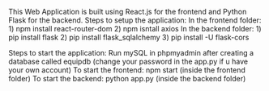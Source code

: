 This Web Application is built using React.js for the frontend and Python Flask for the backend.
Steps to setup the application:
  In the frontend folder:
    1) npm install react-router-dom
    2) npm isntall axios
  In the backend folder:
    1) pip install flask
    2) pip install flask_sqlalchemy
    3) pip install -U flask-cors

Steps to start the application:
  Run mySQL in phpmyadmin after creating a database called equipdb (change your password in the app.py if u have your own account) 
  To start the frontend: npm start (inside the frontend folder)
  To start the backend: python app.py (inside the backend folder)
